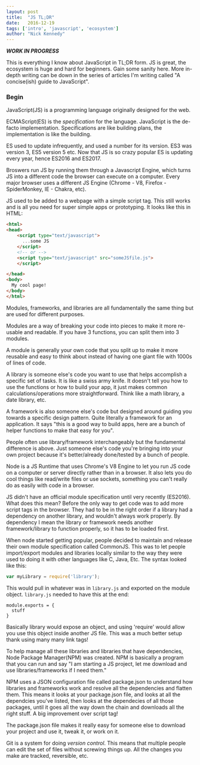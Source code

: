 ```yaml
---
layout: post
title:  "JS TL;DR"
date:   2016-12-19
tags: ['intro', 'javascript', 'ecosystem']
author: "Nick Kennedy"
---
```


***WORK IN PROGRESS***


This is everything I know about JavaScript in TL;DR form. JS is great, the ecosystem is huge and hard for beginners. Gain some sanity here. More in-depth writing can be down in the series of articles I'm writing called "A concise(ish) guide to JavaScript".


### Begin

JavaScript(JS) is a programming language originally designed for the web.

ECMAScript(ES) is the _specification_ for the language. JavaScript is the de-facto implementation. Specifications are like building plans, the implementation is like the building.

ES used to update infrequently, and used a number for its version. ES3 was version 3, ES5 version 5 etc. Now that JS is so crazy popular ES is updating every year, hence ES2016 and ES2017.

Broswers run JS by running them through a Javascript Engine, which turns JS into a different code the browser can execute on a computer. Every major browser uses a different JS Engine (Chrome - V8, Firefox - SpiderMonkey, IE - Chakra, etc).

JS used to be added to a webpage with a simple script tag. This still works and is all you need for super simple apps or prototyping. It looks like this in HTML:

```html
<html>
<head>
    <script type="text/javascript">
      ...some JS
    </script>
    <!-- or -->
    <script type="text/javascript" src="someJSfile.js">
    </script>

</head>
<body>
  My cool page!
</body>
</html>
```

Modules, frameworks, and libraries are all fundamentally the same thing but are used for different purposes.

Modules are a way of breaking your code into pieces to make it more re-usable and readable. If you have 3 functions, you can split them into 3 modules.

A module is generally your own code that you split up to make it more reusable and easy to think about instead of having one giant file with 1000s of lines of code.

A library is someone else's code you want to use that helps accomplish a specific set of tasks. It is like a swiss army knife. It doesn't tell you how to use the functions or how to build your app, it just makes common calculations/operations more straightforward. Think like a math library, a date library, etc.

A framework is also someone else's code but designed around guiding you towards a specific design pattern. Quite literally a framework for an application. It says "this is a good way to build apps, here are a bunch of helper functions to make that easy for you".

People often use library/framework interchangeably but the fundamental difference is above. Just someone else's code you're bringing into your own project because it's better/already done/tested by a bunch of people.

Node is a JS Runtime that uses Chrome's V8 Engine to let you run JS code on a computer or server directly rather than in a browser. It also lets you do cool things like read/write files or use sockets, something you can't really do as easily with code in a browser.

JS didn't have an official module specification until very recently (ES2016). What does this mean? Before the only way to get code was to add more script tags in the browser. They had to be in the right order if a library had a dependency on another library, and wouldn't always work properly. By dependency I mean the library or framework needs another framework/library to function properly, so it has to be loaded first.

When node started getting popular, people decided to maintain and release their own module specification called CommonJS. This was to let people import/export modules and libraries locally similar to the way they were used to doing it with other languages like C, Java, Etc. The syntax looked like this:

```javascript
var myLibrary = require('library');
```

This would pull in whatever was in `library.js` and exported on the module object. `library.js` needed to have this at the end:

```
module.exports = {
  stuff
}
```

Basically library would expose an object, and using 'require' would allow you use this object inside another JS file. This was a much better setup thank using many many link tags!

To help manage all these libraries and libraries that have dependencies, Node Package Manager(NPM) was created. NPM is basically a program that you can run and say "I am starting a JS project, let me download and use libraries/frameworks if I need them."

NPM uses a JSON configuration file called package.json to understand how libraries and frameworks work and resolve all the dependencies and flatten them. This means it looks at your package.json file, and looks at all the dependcies you've listed, then looks at the dependecies of all those packages, until it goes all the way down the chain and downloads all the right stuff. A big improvement over script tag!

The package.json file makes it really easy for someone else to download your project and use it, tweak it, or work on it.

Git is a system for doing _version control_. This means that multiple people can edit the set of files without screwing things up. All the changes you make are tracked, reversible, etc.
